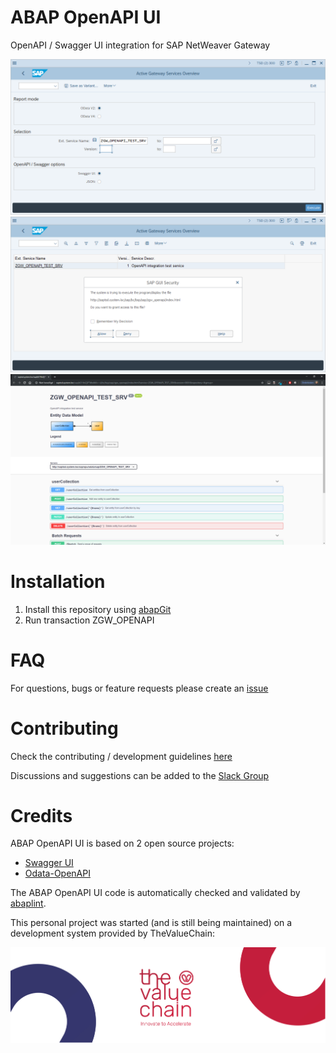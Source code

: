 # ABAP OpenAPI UI
OpenAPI / Swagger UI integration for SAP NetWeaver Gateway

![abap-open-api-1](docs/abap-openapi-ui-1.png)
![abap-open-api-2](docs/abap-openapi-ui-2.png)
![abap-open-api-3](docs/abap-openapi-ui-3.png)

# Installation
1.  Install this repository using [abapGit](https://github.com/larshp/abapGit)
2.  Run transaction ZGW_OPENAPI

# FAQ
For questions, bugs or feature requests please create an [issue](https://gitlab.com/geertjanklaps/abap-openapi-ui/issues)

# Contributing
Check the contributing / development guidelines [here](CONTRIBUTING.md)

Discussions and suggestions can be added to the [Slack Group](https://abap-openapi-ui.slack.com)

# Credits
ABAP OpenAPI UI is based on 2 open source projects:
*  [Swagger UI](https://github.com/swagger-api/swagger-ui)
*  [Odata-OpenAPI](https://github.com/oasis-tcs/odata-openapi)

The ABAP OpenAPI UI code is automatically checked and validated by [abaplint](https://github.com/abaplint/abaplint).

This personal project was started (and is still being maintained) on a development system provided by TheValueChain:

[![tvc-logo](docs/tvc-banner.jpg)](https://www.thevaluechain.eu)
